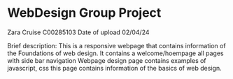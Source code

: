 # WebDesign Group Project
Zara Cruise
C00285103
Date of upload 02/04/24

Brief description:
This is a responsive webpage that contains information of the Foundations of web design.
It contains a welcome/hoempage 
all pages with side bar navigation
Webpage design page contains examples of javascript, css
this page contains information of the basics of web design.
